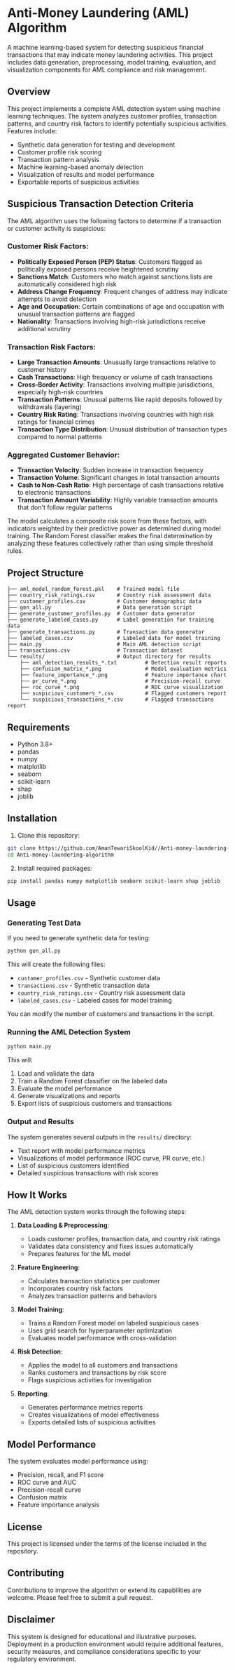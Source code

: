 # Anti-Money Laundering (AML) Algorithm

A machine learning-based system for detecting suspicious financial transactions that may indicate money laundering activities. This project includes data generation, preprocessing, model training, evaluation, and visualization components for AML compliance and risk management.

## Overview

This project implements a complete AML detection system using machine learning techniques. The system analyzes customer profiles, transaction patterns, and country risk factors to identify potentially suspicious activities. Features include:

- Synthetic data generation for testing and development
- Customer profile risk scoring
- Transaction pattern analysis  
- Machine learning-based anomaly detection
- Visualization of results and model performance
- Exportable reports of suspicious activities

## Suspicious Transaction Detection Criteria

The AML algorithm uses the following factors to determine if a transaction or customer activity is suspicious:

### Customer Risk Factors:
- **Politically Exposed Person (PEP) Status**: Customers flagged as politically exposed persons receive heightened scrutiny
- **Sanctions Match**: Customers who match against sanctions lists are automatically considered high risk
- **Address Change Frequency**: Frequent changes of address may indicate attempts to avoid detection
- **Age and Occupation**: Certain combinations of age and occupation with unusual transaction patterns are flagged
- **Nationality**: Transactions involving high-risk jurisdictions receive additional scrutiny

### Transaction Risk Factors:
- **Large Transaction Amounts**: Unusually large transactions relative to customer history
- **Cash Transactions**: High frequency or volume of cash transactions
- **Cross-Border Activity**: Transactions involving multiple jurisdictions, especially high-risk countries
- **Transaction Patterns**: Unusual patterns like rapid deposits followed by withdrawals (layering)
- **Country Risk Rating**: Transactions involving countries with high risk ratings for financial crimes
- **Transaction Type Distribution**: Unusual distribution of transaction types compared to normal patterns

### Aggregated Customer Behavior:
- **Transaction Velocity**: Sudden increase in transaction frequency
- **Transaction Volume**: Significant changes in total transaction amounts
- **Cash to Non-Cash Ratio**: High percentage of cash transactions relative to electronic transactions
- **Transaction Amount Variability**: Highly variable transaction amounts that don't follow regular patterns

The model calculates a composite risk score from these factors, with indicators weighted by their predictive power as determined during model training. The Random Forest classifier makes the final determination by analyzing these features collectively rather than using simple threshold rules.

## Project Structure

```
├── aml_model_random_forest.pkl    # Trained model file
├── country_risk_ratings.csv       # Country risk assessment data
├── customer_profiles.csv          # Customer demographic data
├── gen_all.py                     # Data generation script
├── generate_customer_profiles.py  # Customer data generator
├── generate_labeled_cases.py      # Label generation for training data
├── generate_transactions.py       # Transaction data generator
├── labeled_cases.csv              # Labeled data for model training
├── main.py                        # Main AML detection script
├── transactions.csv               # Transaction dataset
└── results/                       # Output directory for results
    ├── aml_detection_results_*.txt         # Detection result reports
    ├── confusion_matrix_*.png              # Model evaluation metrics
    ├── feature_importance_*.png            # Feature importance chart
    ├── pr_curve_*.png                      # Precision-recall curve
    ├── roc_curve_*.png                     # ROC curve visualization
    ├── suspicious_customers_*.csv          # Flagged customers report
    └── suspicious_transactions_*.csv       # Flagged transactions report
```

## Requirements

- Python 3.8+
- pandas
- numpy
- matplotlib
- seaborn
- scikit-learn
- shap
- joblib

## Installation

1. Clone this repository:
```bash
git clone https://github.com/AmanTewariSkoolKid//Anti-money-laundering-algorithm.git
cd Anti-money-laundering-algorithm
```

2. Install required packages:
```bash
pip install pandas numpy matplotlib seaborn scikit-learn shap joblib
```

## Usage

### Generating Test Data

If you need to generate synthetic data for testing:

```bash
python gen_all.py
```

This will create the following files:
- `customer_profiles.csv` - Synthetic customer data
- `transactions.csv` - Synthetic transaction data
- `country_risk_ratings.csv` - Country risk assessment data
- `labeled_cases.csv` - Labeled cases for model training

You can modify the number of customers and transactions in the script.

### Running the AML Detection System

```bash
python main.py
```

This will:
1. Load and validate the data
2. Train a Random Forest classifier on the labeled data
3. Evaluate the model performance
4. Generate visualizations and reports
5. Export lists of suspicious customers and transactions

### Output and Results

The system generates several outputs in the `results/` directory:
- Text report with model performance metrics
- Visualizations of model performance (ROC curve, PR curve, etc.)
- List of suspicious customers identified
- Detailed suspicious transactions with risk scores

## How It Works

The AML detection system works through the following steps:

1. **Data Loading & Preprocessing**:
   - Loads customer profiles, transaction data, and country risk ratings
   - Validates data consistency and fixes issues automatically
   - Prepares features for the ML model

2. **Feature Engineering**:
   - Calculates transaction statistics per customer
   - Incorporates country risk factors
   - Analyzes transaction patterns and behaviors 

3. **Model Training**:
   - Trains a Random Forest model on labeled suspicious cases
   - Uses grid search for hyperparameter optimization
   - Evaluates model performance with cross-validation

4. **Risk Detection**:
   - Applies the model to all customers and transactions
   - Ranks customers and transactions by risk score
   - Flags suspicious activities for investigation

5. **Reporting**:
   - Generates performance metrics reports
   - Creates visualizations of model effectiveness
   - Exports detailed lists of suspicious activities

## Model Performance

The system evaluates model performance using:
- Precision, recall, and F1 score
- ROC curve and AUC
- Precision-recall curve
- Confusion matrix
- Feature importance analysis

## License

This project is licensed under the terms of the license included in the repository.

## Contributing

Contributions to improve the algorithm or extend its capabilities are welcome. Please feel free to submit a pull request.

## Disclaimer

This system is designed for educational and illustrative purposes. Deployment in a production environment would require additional features, security measures, and compliance considerations specific to your regulatory environment.
